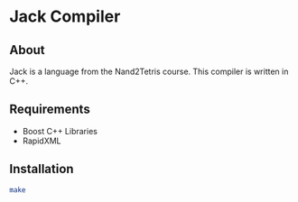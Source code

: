 # Jack Compiler

## About
Jack is a language from the Nand2Tetris course. This compiler is written in C++.

## Requirements
  - Boost C++ Libraries
  - RapidXML


## Installation
```bash
make
```
